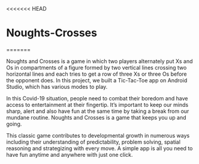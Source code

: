 <<<<<<< HEAD
# Noughts-Crosses
=======

Noughts and Crosses is a game in which two players alternately put Xs and Os in compartments of a figure formed by two vertical lines crossing two horizontal lines and each tries to get a row of three Xs or three Os before the opponent does. In this project, we built a Tic-Tac-Toe app on Android Studio, which has various modes to play.


In this Covid-19 situation, people need to combat their boredom and have access to entertainment at their fingertip. It’s important to keep our minds sharp, alert and also have fun at the same time by taking a break from our mundane routine. Noughts and Crosses is a game that keeps you up and going. 


This classic game contributes to developmental growth in numerous ways including their understanding of predictability, problem solving, spatial reasoning and strategizing with every move. A simple app is all you need to have fun anytime and anywhere with just one click.  
